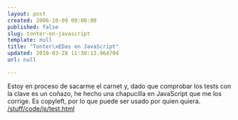 ```yaml
---
layout: post
created: 2006-10-09 09:00:00
published: false
slug: tonter-en-javascript
template: null
title: "Tonter\xEDas en JavaScript"
updated: 2010-03-28 11:30:13.964704
url: null

---
```


Estoy en proceso de sacarme el carnet y, dado que comprobar los tests con la clave es un coñazo, he hecho una chapucilla en JavaScript que me los corrige. Es copyleft, por lo que puede ser usado por quien quiera. [/stuff/code/js/test.html](/stuff/code/js/test.html)
